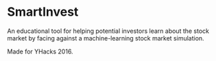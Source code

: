 # SmartInvest
An educational tool for helping potential investors learn about the stock market by facing against a machine-learning stock market simulation.

Made for YHacks 2016.
